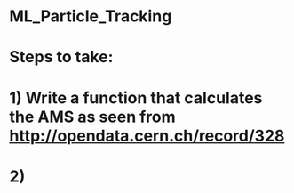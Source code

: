 # ML_Particle_Tracking
# Steps to take:
  # 1) Write a function that calculates the AMS as seen from http://opendata.cern.ch/record/328
  # 2) 
